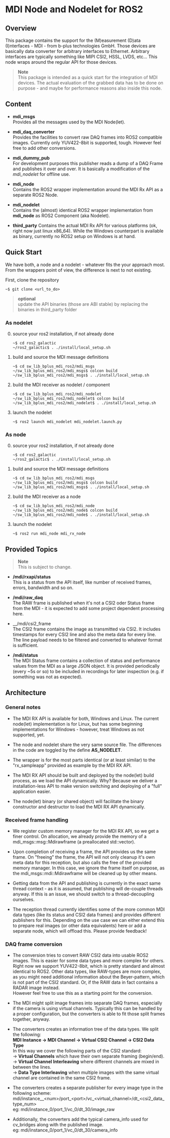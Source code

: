 # MDI Node and Nodelet for ROS2

## Overview
This package contains the support for the (M)easurement (D)ata (I)nterfaces - MDI - from b-plus technologies GmbH. Those devices are basically data converter for arbitrary interfaces to Ethernet. Arbitrary interfaces are typically something like MIPI CSI2, HSSL, LVDS, etc... 
This node wraps around the regular API for those devices.

> __Note__<br>
> This package is intended as a quick start for the integration of MDI devices. The actual evaluation of the grabbed data has to be done on purpose - and maybe for performance reasons also inside this node.

## Content

- __mdi_msgs__<br>
Provides all the messages used by the MDI Node(let).

- __mdi_daq_converter__<br>
Provides the facilities to convert raw DAQ frames into ROS2 compatible images. Currently only YUV422-8bit is supported, tough. However feel free to add other conversions.

- __mdi_dummy_pub__<br>
For development purposes this publisher reads a dump of a DAQ Frame and publishes it over and over. It is basically a modification of the _mdi_nodelet_ for offline use.

- __mdi_node__<br>
Contains the ROS2 wrapper implementation around the MDI Rx API as a separate ROS2 Node.

- __mdi_nodelet__<br>
Contains the (almost) identical ROS2 wrapper implementation from __mdi_node__ as ROS2 Component (aka Nodelet).

- __third_party__
Contains the actual MDI Rx API for various platforms (ok, right now just linux x86_64). While the Windows counterpart is available as binary, currently no ROS2 setup on Windows is at hand.

## Quick Start
We have both, a node and a nodelet - whatever fits the your approach most. From the wrappers point of view, the difference is next to not existing.

First, clone the repository
```
~$ git clone <url_to_do>
```

> __optional__<br>
update the API binaries (those are ABI stable) by replacing the binaries in third_party folder



### As nodelet

0. source your ros2 installation, if not already done
   ```
   ~$ cd ros2_galactic
   ~/ros2_galactic$ . ./install/local_setup.sh
   ```

1. build and source the MDI message definitions

   ```
   ~$ cd sw_lib_bplus_mdi_ros2/mdi_msgs
   ~/sw_lib_bplus_mdi_ros2/mdi_msgs$ colcon build
   ~/sw_lib_bplus_mdi_ros2/mdi_msgs$ . ./install/local_setup.sh
   ```

2. build the MDI receiver as nodelet / component
   ```
   ~$ cd sw_lib_bplus_mdi_ros2/mdi_nodelet
   ~/sw_lib_bplus_mdi_ros2/mdi_nodelet$ colcon build
   ~/sw_lib_bplus_mdi_ros2/mdi_nodelet$ . ./install/local_setup.sh
   ```

3. launch the nodelet
   ```
   ~$ ros2 launch mdi_nodelet mdi_nodelet.launch.py
   ```

### As node

0. source your ros2 installation, if not already done
   ```
   ~$ cd ros2_galactic
   ~/ros2_galactic$ . ./install/local_setup.sh
   ```

1. build and source the MDI message definitions

   ```
   ~$ cd sw_lib_bplus_mdi_ros2/mdi_msgs
   ~/sw_lib_bplus_mdi_ros2/mdi_msgs$ colcon build
   ~/sw_lib_bplus_mdi_ros2/mdi_msgs$ . ./install/local_setup.sh
   ```

2. build the MDI receiver as a node
   ```
   ~$ cd sw_lib_bplus_mdi_ros2/mdi_node
   ~/sw_lib_bplus_mdi_ros2/mdi_node$ colcon build
   ~/sw_lib_bplus_mdi_ros2/mdi_node$ . ./install/local_setup.sh
   ```

3. launch the nodelet
   ```
   ~$ ros2 run mdi_node mdi_rx_node
   ```
## Provided Topics

> __Note__<br>
This is subject to change.

- __/mdi/rxapi/status__<br>
This is a status from the API itself, like number of received frames, errors, bandwidth and so on.

- __/mdi/raw_daq__<br>
The RAW frame is published when it's not a CSI2 oder Status frame from the MDI - it is expected to add some project dependent processing here.

- __/mdi/csi2_frame<br>
The CSI2 frame contains the image as transmitted via CSI2. It includes timestamps for every CSI2 line and also the meta data for every line. The line payload needs to be filtered and converted to whatever format is sufficient.

- __/mdi/status__<br>
The MDI Status frame contains a collection of status and performance values from the MDI as a large JSON object. It is provided periodically (every ~5s or so) to be included in recordings for later inspection (e.g. if something was not as expected).

## Architecture

### General notes
- The MDI RX API is available for both, Windows and Linux. The current node(let) implementation is for Linux, but has some beginning implementations for Windows - however, treat Windows as not supported, yet.

- The node and nodelet share the very same source file. The differences in the code are toggled by the define __AS_NODELET__.

- The wrapper is for the most parts identical (or at least similar) to the "rx_sampleapp" provided as example by the MDI RX API.

- The MDI RX API should be built and deployed by the node(let) build process, as we load the API dynamically. Why? Because we deliver a installation-less API to make version switching and deploying of a "full" application easier. 

- The node(let) binary (or shared object) will facilitate the binary constructor and destructor to load the MDI RX API dynamically.

### Received frame handling
- We register custom memory manager for the MDI RX API, so we get a finer control. On allocation, we already provide the memory of a mdi_msgs::msg::Mdirawframe (a preallocated std::vector).

- Upon completion of receiving a frame, the API provides us the same frame. On "freeing" the frame, the API will not only cleanup it's own meta data for this reception, but also calls the free of the provided memory manager. In this case, we ignore the frame itself on purpose, as the mdi_msgs::mdi::Mdirawframe will be cleaned up by other means.

- Getting data from the API and publishing is currently in the exact same thread context - as it is assumed, that publishing will de-couple threads anyway. If this is an issue, we should switch to a thread-decoupling ourselves.

- The reception thread currently identifies some of the more common MDI data types (like its status and CSI2 data frames) and provides different publishers for this. Depending on the use case we can either extend this to prepare real images (or other data equivalents) here or add a separate node, which will offload this. Please provide feedback!

### DAQ frame conversion ###
- The conversion tries to convert RAW CSI2 data into usable ROS2 images. This is easier for some data types and more complex for others. Right now we support YUV422-8bit, which is pretty standard and almost identical to ROS2. Other data types, like RAW-types are more complex, as you might need additional information about the Beyer-pattern, which is not part of the CSI2 standard. Or, if the RAW data in fact contains a RADAR image instead. <br>
However feel free to use this as a starting point for the conversion.

- The MDI might split image frames into separate DAQ frames, especially if the camera is using virtual channels. Typically this can be handled by a proper configuration, but the converters is able to fit those split frames together, anyway. 

- The converters creates an information tree of the data types. We split the following:<br>
  __MDI Instance -> MDI Channel -> Virtual CSI2 Channel -> CSI2 Data Type__<br>
  In this way we cover the following parts of the CSI2 standard:<br>
  -> __Virtual Channels__ which have their own separate framing (begin/end).<br>
  -> __Virtual Channel Interleaving__ where different channels are mixed in between the lines.<br>
  -> __Data Type Interleaving__ when multiple images with the same virtual channel are contained in the same CSI2 frame.<br>

- The converters creates a separate publisher for every image type in the following scheme:<br>
  mdi/instance__\<num>/port_\<port>/vc_\<virtual_channel>/dt_\<csi2_data_type_num> <br>
  eg: mdi/instance_0/port_1/vc_0/dt_30/image_raw

- Additionally, the converters add the typical camera_info used for cv_bridges along with the published image. <br>
  eg: mdi/instance_0/port_1/vc_0/dt_30/camera_info
